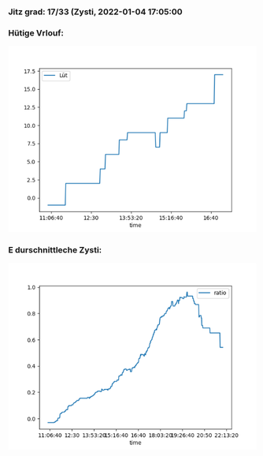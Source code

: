 ### Jitz grad: 17/33 (Zysti, 2022-01-04 17:05:00

### Hütige Vrlouf:
![Graph](Today.png)

### E durschnittleche Zysti:
![Graph](Zysti.png)